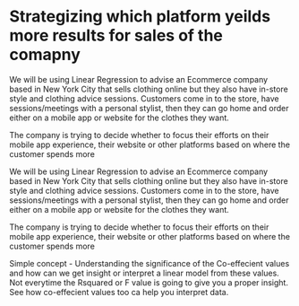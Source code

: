 # Strategizing which platform yeilds more results for sales of the comapny

We will be using Linear Regression to advise an Ecommerce company based in New York City that sells clothing online but they also have in-store style and clothing advice sessions. Customers come in to the store, have sessions/meetings with a personal stylist, then they can go home and order either on a mobile app or website for the clothes they want.

The company is trying to decide whether to focus their efforts on their mobile app experience, their website or other platforms based on where the customer spends more

We will be using Linear Regression to advise an Ecommerce company based in New York City that sells clothing online but they also have in-store style and clothing advice sessions. Customers come in to the store, have sessions/meetings with a personal stylist, then they can go home and order either on a mobile app or website for the clothes they want.

The company is trying to decide whether to focus their efforts on their mobile app experience, their website or other platforms based on where the customer spends more

Simple concept - 
Understanding the significance of the Co-effecient values and how can we get insight or interpret a linear model from these values. Not everytime the Rsquared or F value is going to give you a proper insight. See how co-effecient values too ca help you interpret data.
